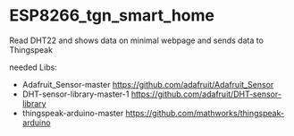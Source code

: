 # ESP8266_tgn_smart_home
Read DHT22 and shows data on minimal webpage and sends data to Thingspeak

needed Libs:
+ Adafruit_Sensor-master https://github.com/adafruit/Adafruit_Sensor
+ DHT-sensor-library-master-1 https://github.com/adafruit/DHT-sensor-library
+ thingspeak-arduino-master https://github.com/mathworks/thingspeak-arduino
